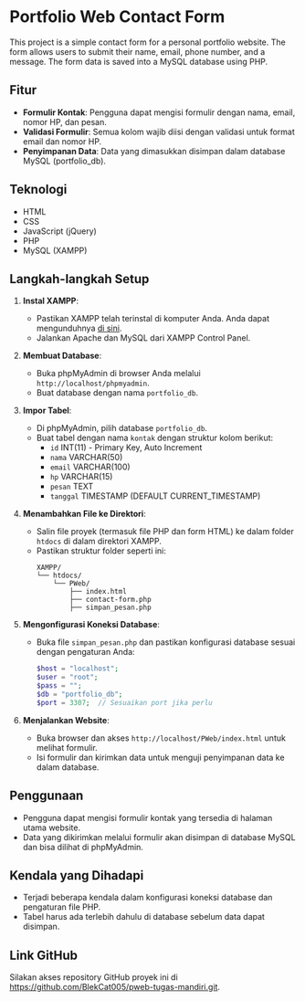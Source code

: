 # Portfolio Web Contact Form

This project is a simple contact form for a personal portfolio website. The form allows users to submit their name, email, phone number, and a message. The form data is saved into a MySQL database using PHP.

## Fitur

- **Formulir Kontak**: Pengguna dapat mengisi formulir dengan nama, email, nomor HP, dan pesan.
- **Validasi Formulir**: Semua kolom wajib diisi dengan validasi untuk format email dan nomor HP.
- **Penyimpanan Data**: Data yang dimasukkan disimpan dalam database MySQL (portfolio_db).
  
## Teknologi

- HTML
- CSS
- JavaScript (jQuery)
- PHP
- MySQL (XAMPP)

## Langkah-langkah Setup

1. **Instal XAMPP**:
   - Pastikan XAMPP telah terinstal di komputer Anda. Anda dapat mengunduhnya [di sini](https://www.apachefriends.org/index.html).
   - Jalankan Apache dan MySQL dari XAMPP Control Panel.

2. **Membuat Database**:
   - Buka phpMyAdmin di browser Anda melalui `http://localhost/phpmyadmin`.
   - Buat database dengan nama `portfolio_db`.

3. **Impor Tabel**:
   - Di phpMyAdmin, pilih database `portfolio_db`.
   - Buat tabel dengan nama `kontak` dengan struktur kolom berikut:
     - `id` INT(11) - Primary Key, Auto Increment
     - `nama` VARCHAR(50)
     - `email` VARCHAR(100)
     - `hp` VARCHAR(15)
     - `pesan` TEXT
     - `tanggal` TIMESTAMP (DEFAULT CURRENT_TIMESTAMP)

4. **Menambahkan File ke Direktori**:
   - Salin file proyek (termasuk file PHP dan form HTML) ke dalam folder `htdocs` di dalam direktori XAMPP.
   - Pastikan struktur folder seperti ini:
     ```
     XAMPP/
     └── htdocs/
         └── PWeb/
             ├── index.html
             ├── contact-form.php
             ├── simpan_pesan.php
     ```

5. **Mengonfigurasi Koneksi Database**:
   - Buka file `simpan_pesan.php` dan pastikan konfigurasi database sesuai dengan pengaturan Anda:
     ```php
     $host = "localhost";
     $user = "root";
     $pass = "";
     $db = "portfolio_db";
     $port = 3307;  // Sesuaikan port jika perlu
     ```

6. **Menjalankan Website**:
   - Buka browser dan akses `http://localhost/PWeb/index.html` untuk melihat formulir.
   - Isi formulir dan kirimkan data untuk menguji penyimpanan data ke dalam database.

## Penggunaan

- Pengguna dapat mengisi formulir kontak yang tersedia di halaman utama website.
- Data yang dikirimkan melalui formulir akan disimpan di database MySQL dan bisa dilihat di phpMyAdmin.

## Kendala yang Dihadapi

- Terjadi beberapa kendala dalam konfigurasi koneksi database dan pengaturan file PHP.
- Tabel harus ada terlebih dahulu di database sebelum data dapat disimpan.

## Link GitHub

Silakan akses repository GitHub proyek ini di https://github.com/BlekCat005/pweb-tugas-mandiri.git.

